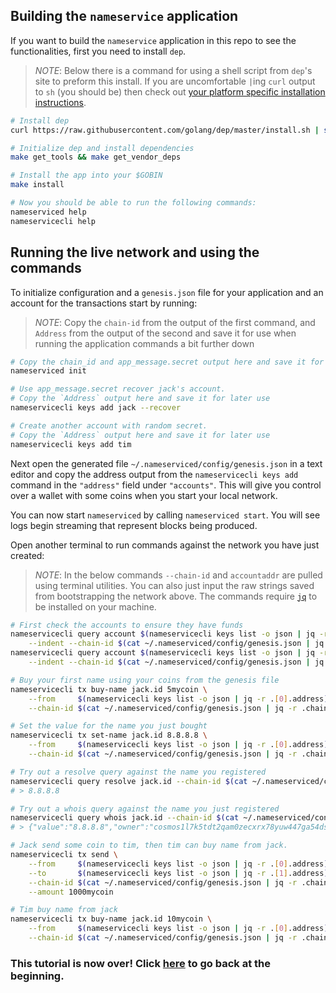 ## Building the `nameservice` application

If you want to build the `nameservice` application in this repo to see the functionalities, first you need to install `dep`.

> _*NOTE*_: Below there is a command for using a shell script from `dep`'s site to preform this install. If you are uncomfortable `|`ing `curl` output to `sh` (you should be) then check out [your platform specific installation instructions](https://golang.github.io/dep/docs/installation.html).

```bash
# Install dep
curl https://raw.githubusercontent.com/golang/dep/master/install.sh | sh

# Initialize dep and install dependencies
make get_tools && make get_vendor_deps

# Install the app into your $GOBIN
make install

# Now you should be able to run the following commands:
nameserviced help
nameservicecli help
```

## Running the live network and using the commands

To initialize configuration and a `genesis.json` file for your application and an account for the transactions start by running:

> _*NOTE*_: Copy the `chain-id` from the output of the first command, and `Address` from the output of the second and save it for use when running the application commands a bit further down

```bash
# Copy the chain_id and app_message.secret output here and save it for later user
nameserviced init

# Use app_message.secret recover jack's account. 
# Copy the `Address` output here and save it for later use
nameservicecli keys add jack --recover

# Create another account with random secret.
# Copy the `Address` output here and save it for later use
nameservicecli keys add tim

```

Next open the generated file `~/.nameserviced/config/genesis.json` in a text editor and copy the address output from the `nameservicecli keys add` command in the `"address"` field under `"accounts"`. This will give you control over a wallet with some coins when you start your local network.

You can now start `nameserviced` by calling `nameserviced start`. You will see logs begin streaming that represent blocks being produced.

Open another terminal to run commands against the network you have just created:

> _*NOTE*_: In the below commands `--chain-id` and `accountaddr` are pulled using terminal utilities. You can also just input the raw strings saved from bootstrapping the network above. The commands require [`jq`](https://stedolan.github.io/jq/download/) to be installed on your machine.

```bash
# First check the accounts to ensure they have funds
nameservicecli query account $(nameservicecli keys list -o json | jq -r .[0].address) \
    --indent --chain-id $(cat ~/.nameserviced/config/genesis.json | jq -r .chain_id) 
nameservicecli query account $(nameservicecli keys list -o json | jq -r .[1].address) \
    --indent --chain-id $(cat ~/.nameserviced/config/genesis.json | jq -r .chain_id) 

# Buy your first name using your coins from the genesis file
nameservicecli tx buy-name jack.id 5mycoin \
    --from     $(nameservicecli keys list -o json | jq -r .[0].address) \
    --chain-id $(cat ~/.nameserviced/config/genesis.json | jq -r .chain_id)

# Set the value for the name you just bought
nameservicecli tx set-name jack.id 8.8.8.8 \
    --from     $(nameservicecli keys list -o json | jq -r .[0].address) \
    --chain-id $(cat ~/.nameserviced/config/genesis.json | jq -r .chain_id)

# Try out a resolve query against the name you registered
nameservicecli query resolve jack.id --chain-id $(cat ~/.nameserviced/config/genesis.json | jq -r .chain_id)
# > 8.8.8.8

# Try out a whois query against the name you just registered
nameservicecli query whois jack.id --chain-id $(cat ~/.nameserviced/config/genesis.json | jq -r .chain_id)
# > {"value":"8.8.8.8","owner":"cosmos1l7k5tdt2qam0zecxrx78yuw447ga54dsmtpk2s","price":[{"denom":"mycoin","amount":"5"}]}

# Jack send some coin to tim, then tim can buy name from jack.  
nameservicecli tx send \
    --from     $(nameservicecli keys list -o json | jq -r .[0].address) \
    --to       $(nameservicecli keys list -o json | jq -r .[1].address) \
    --chain-id $(cat ~/.nameserviced/config/genesis.json | jq -r .chain_id) \
    --amount 1000mycoin

# Tim buy name from jack
nameservicecli tx buy-name jack.id 10mycoin \
    --from     $(nameservicecli keys list -o json | jq -r .[0].address) \
    --chain-id $(cat ~/.nameserviced/config/genesis.json | jq -r .chain_id)


```

### This tutorial is now over! Click [here](./README.md) to go back at the beginning.